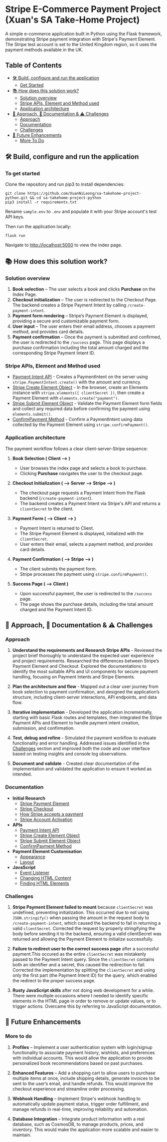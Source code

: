 # Stripe E-Commerce Payment Project (Xuan's SA Take-Home Project)
A simple e-commerce application built in Python using the Flask framework, demonstrating Stripe payment integration with Stripe's Payment Element. The Stripe test account is set to the United Kingdom region, so it uses the payment methods available in the UK.



## Table of Contents
- [🛠️ Build, configure and run the application](#️-build-configure-and-run-the-application)
    - [Get Started](#to-get-started)
- [📚 How does this solution work?](#-how-does-this-solution-work)
    - [Solution overview](#solution-overview)
    - [Stripe APIs, Element and Method used](#stripe-apis-element-and-method-used)
    - [Application architecture](#application-architecture)
- [🚀 Approach, 📝 Documentation & ⚠️ Challenges](#-approach--documentation--challenges)
    - [Approach](#approach)
    - [Documentation](#documentation)
    - [Challenges](#challenges)
- [🌟 Future Enhancements](#-future-enhancements)
    - [More To Do](#more-to-do)



## 🛠️ Build, configure and run the application 
### To get started
Clone the repository and run pip3 to install dependencies:

```
git clone https://github.com/XuanNiLeong/sa-takehome-project-python.git && cd sa-takehome-project-python
pip3 install -r requirements.txt
```

Rename `sample.env` to `.env` and populate it with your Stripe account's test API keys.

Then run the application locally:

```
flask run
```

Navigate to [http://localhost:5000](http://localhost:5000) to view the index page.



## 📚 How does this solution work? 
### Solution overview
1. **Book selection** – The user selects a book and clicks **Purchase** on the Index Page.
2. **Checkout initialization** – The user is redirected to the Checkout Page. The backend creates a Stripe Payment Intent by calling `/create-payment-intent`.
3. **Payment form rendering** – Stripe’s Payment Element is displayed, providing a secure and customizable payment form.
4. **User input** – The user enters their email address, chooses a payment method, and provides card details.
5. **Payment confirmation** – Once the payment is submitted and confirmed, the user is redirected to the `/success` page. This page displays a purchase confirmation including the total amount charged and the corresponding Stripe Payment Intent ID.

### Stripe APIs, Element and Method used 
- [Payment Intent API](https://docs.stripe.com/api/payment_intents/create) - Creates a PaymentIntent on the server using `stripe.PaymentIntent.create()` with the amount and currency.
- [Stripe Create Element Object](https://docs.stripe.com/js/elements_object/create) - In the browser, create an Elements instance with `stripe.elements({ clientSecret })`, then create a Payment Element with `elements.create("payment")`.
- [Stripe Submit Element Object](https://docs.stripe.com/js/elements/submit) - Validate the Payment Element form fields and collect any required data before confirming the payment using `elements.submit()`.
- [ConfirmPayment Method](https://docs.stripe.com/js/payment_intents/confirm_payment) - Confirm a PaymentIntent using data collected by the Payment Element using `stripe.confirmPayment()`.

### Application architecture 

The payment workflow follows a clear client-server-Stripe sequence:

1. **Book Selection ( Client --> )**
    - User browses the index page and selects a book to purchase.
    - Clicking **Purchase** navigates the user to the checkout page.

2. **Checkout Initialization ( --> Server --> Stripe --> )**
    - The checkout page requests a Payment Intent from the Flask backend (`/create-payment-intent`).
    - The backend creates a Payment Intent via Stripe's API and returns a `clientSecret` to the client.

3. **Payment Form ( --> Client --> )**
    - Payment Intent is returned to Client.
    - The Stripe Payment Element is displayed, initialized with the `clientSecret`.
    - User enters their email, selects a payment method, and provides card details.

4. **Payment Confirmation ( --> Stripe --> )**
    - The client submits the payment form.
    - Stripe processes the payment using `stripe.confirmPayment()`.

5. **Success Page ( --> Client )**
    - Upon successful payment, the user is redirected to the `/success` page.
    - The page shows the purchase details, including the total amount charged and the Payment Intent ID.



## 🚀 Approach, 📝 Documentation & ⚠️ Challenges
### Approach 
1. **Understand the requirements and Research Stripe APIs** - Reviewed the project brief thoroughly to understand the expected user experience and project requirements. Researched the differences between Stripe’s Payment Element and Checkout. Explored the documentations to identify the most suitable APIs and UI components for secure payment handling, focusing on Payment Intents and Stripe Elements.

2. **Plan the architecture and flow** - Mapped out a clear user journey from book selection to payment confirmation, and designed the application’s structure, including client-server interactions, API endpoints, and data flow.

3. **Iterative implementation** - Developed the application incrementally, starting with basic Flask routes and templates, then integrated the Stripe Payment APIs and Element to handle payment intent creation, submission, and confirmation.

4. **Test, debug and refine** - Simulated the payment workflow to evaluate functionality and error handling. Addressed issues identified in the [Challenges](#challenges) section and improved both the code and user interface based on testing insights and console log observations.

5. **Document and validate** - Created clear documentation of the implementation and validated the application to ensure it worked as intended.

### Documentation 
- **Initial Research**
    - [Stripe Payment Element](https://docs.stripe.com/payments/payment-element)
    - [Stripe Checkout](https://docs.stripe.com/payments/checkout) 
    - [How Stripe accepts a payment](https://docs.stripe.com/payments/accept-a-payment?platform=web&ui=elements#web-create-intent)
    - [Stripe Account Activation](https://docs.stripe.com/get-started/account/activate)
- **APIs** 
    - [Payment Intent API](https://docs.stripe.com/api/payment_intents/create)
    - [Stripe Create Element Object](https://docs.stripe.com/js/elements_object/create)
    - [Stripe Submit Element Object](https://docs.stripe.com/js/elements/submit) 
    - [ConfirmPayment Method](https://docs.stripe.com/js/payment_intents/confirm_payment)
- **Payment Element Customisation** 
    - [Appearance](https://docs.stripe.com/elements/appearance-api)
    - [Layout](https://docs.stripe.com/payments/payment-element#layout)
- **JavaScript** 
    - [Event Listener](https://www.w3schools.com/js/js_htmldom_eventlistener.asp)
    - [Changing HTML Content](https://www.w3schools.com/js/js_htmldom_eventlistener.asp)
    - [Finding HTML Elements](https://www.w3schools.com/js/js_htmldom_elements.asp)

### Challenges 
1. **Stripe Payment Element failed to mount** because `clientSecret` was undefined, preventing initialization. This occurred due to not using `JSON.stringify()` when passing the amount in the request body to `/create-payment-intent`, which caused the backend to fail in returning a valid `clientSecret`. Corrected the request by properly stringifying the body before sending it to the backend, ensuring a valid clientSecret was returned and allowing the Payment Element to initialize successfully.

2. **Failure to redirect user to the correct success page** after a successful payment.This occured as the entire `clientSecret` was mistakenly passed to the Payment Intent query. Since the `clientSecret` contains both an identifier and a secret, this caused the redirection to fail. Corrected the implementation by splitting the `clientSecret` and using only the first part (the Payment Intent ID) for the query, which enabled the redirect to the proper success page.

3. **Rusty JavaScript skills** after not doing web development for a while. There were multiple occasions where I needed to identify specific elements in the HTML page in order to remove or update values, or to trigger actions. Overcame this by referring to JavaScript documentation. 



## 🌟 Future Enhancements 
### More to do 
1. **Profiles** – Implement a user authentication system with login/signup functionality to associate payment history, wishlists, and preferences with individual accounts. This would allow the application to provide personalized book recommendations based on past purchases.

2. **Enhanced Features** – Add a shopping cart to allow users to purchase multiple items at once, include shipping details, generate invoices to be sent to the user’s email, and handle refunds. This would improve the checkout experience and streamline order processing.

3. **Webhook Handling** – Implement Stripe's webhook handling to automatically update payment status, trigger order fulfillment, and manage refunds in real-time, improving reliability and automation.

4. **Database Integration** – Integrate product information with a real database, such as CosmosDB, to manage products, prices, and inventory. This would make the application more scalable and easier to maintain.


